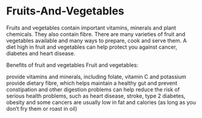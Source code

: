 # Fruits-And-Vegetables


Fruits and vegetables contain important vitamins, minerals and plant chemicals. They also contain fibre. There are many varieties of fruit and vegetables available and many ways to prepare, cook and serve them. A diet high in fruit and vegetables can help protect you against cancer, diabetes and heart disease.

Benefits of fruit and vegetables
Fruit and vegetables:

provide vitamins and minerals, including folate, vitamin C and potassium
provide dietary fibre, which helps maintain a healthy gut and prevent constipation and other digestion problems
can help reduce the risk of serious health problems, such as heart disease, stroke, type 2 diabetes, obesity and some cancers
are usually low in fat and calories (as long as you don’t fry them or roast in oil)
